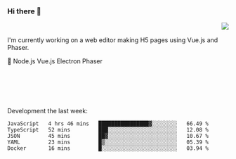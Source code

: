 ### Hi there 👋

<img align="right" src="https://github-readme-stats.vercel.app/api?username=jasonpanggo"/>

<br>
<p align="left">
I'm currently working on a web editor making H5 pages using Vue.js and Phaser.
</p>
<p align="left">
📖 Node.js Vue.js Electron Phaser
</p>
<br>
<br>
<br>
<br>

Development the last week:
<!--START_SECTION:waka-->
```text
JavaScript   4 hrs 46 mins   ████████████████▓░░░░░░░░   66.49 % 
TypeScript   52 mins         ███░░░░░░░░░░░░░░░░░░░░░░   12.08 % 
JSON         45 mins         ██▓░░░░░░░░░░░░░░░░░░░░░░   10.67 % 
YAML         23 mins         █▒░░░░░░░░░░░░░░░░░░░░░░░   05.39 % 
Docker       16 mins         █░░░░░░░░░░░░░░░░░░░░░░░░   03.94 % 
```
<!--END_SECTION:waka-->

<!--
**JASONPANGGO/jasonpanggo** is a ✨ _special_ ✨ repository because its `README.md` (this file) appears on your GitHub profile.

Here are some ideas to get you started:

- 🔭 I’m currently working on ...
- 🌱 I’m currently learning ...
- 👯 I’m looking to collaborate on ...
- 🤔 I’m looking for help with ...
- 💬 Ask me about ...
- 📫 How to reach me: ...
- 😄 Pronouns: ...
- ⚡ Fun fact: ...
-->
